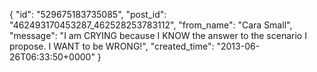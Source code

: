  {
   "id": "529675183735085",
   "post_id": "462493170453287_462528253783112",
   "from_name": "Cara Small",
   "message": "I am CRYING because I KNOW the answer to the scenario I propose. I WANT to be WRONG!",
   "created_time": "2013-06-26T06:33:50+0000"
 }
